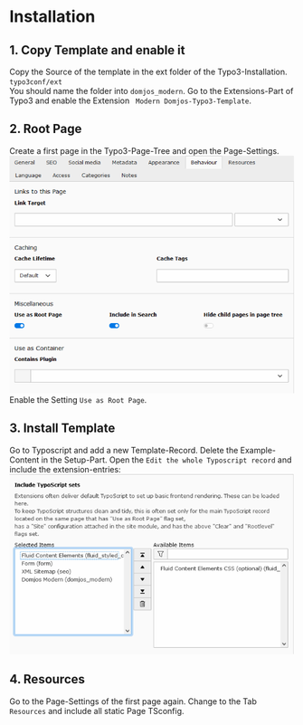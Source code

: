 # Installation

## 1. Copy Template and enable it
Copy the Source of the template in the ext folder of the Typo3-Installation.<br/>
``typo3conf/ext``<br/>
You should name the folder into ``domjos_modern``.
Go to the Extensions-Part of Typo3 and enable the Extension `` Modern Domjos-Typo3-Template``.

## 2. Root Page
Create a first page in the Typo3-Page-Tree and open the Page-Settings.
<img src="Images/installation_page_settings.png" alt="Page-Settings" title="Page-Settings"/>
Enable the Setting ``Use as Root Page``.

## 3. Install Template
Go to Typoscript and add a new Template-Record. Delete the Example-Content in the Setup-Part.
Open the ``Edit the whole Typoscript record`` and include the extension-entries:
<img src="Images/installation_template_include.png" alt="Template-Include" title="Template-Include"/>

## 4. Resources
Go to the Page-Settings of the first page again. Change to the Tab ``Resources`` and include all static Page TSconfig.